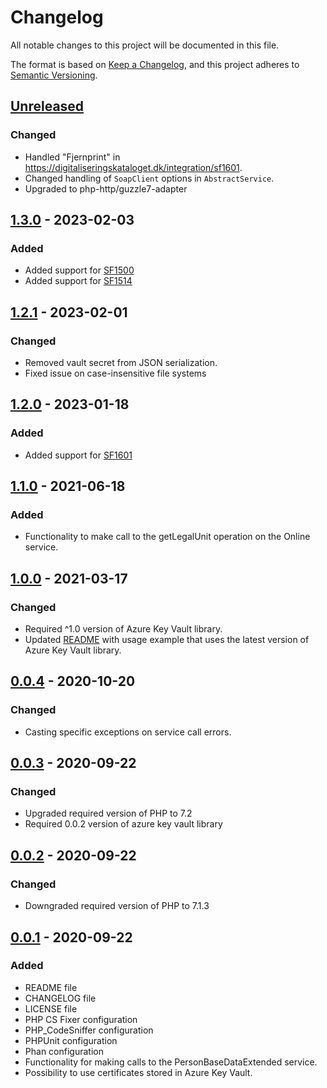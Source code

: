 # Changelog

All notable changes to this project will be documented in this file.

The format is based on [Keep a Changelog](https://keepachangelog.com/en/1.0.0/),
and this project adheres to [Semantic Versioning](https://semver.org/spec/v2.0.0.html).

## [Unreleased]

### Changed

- Handled "Fjernprint" in
  <https://digitaliseringskataloget.dk/integration/sf1601>.
- Changed handling of `SoapClient` options in `AbstractService`.
- Upgraded to php-http/guzzle7-adapter

## [1.3.0] - 2023-02-03

### Added

- Added support for
  [SF1500](https://digitaliseringskataloget.dk/integration/sf1500)
- Added support for
  [SF1514](https://digitaliseringskataloget.dk/integration/sf1514)

## [1.2.1] - 2023-02-01

### Changed

- Removed vault secret from JSON serialization.
- Fixed issue on case-insensitive file systems

## [1.2.0] - 2023-01-18

### Added

- Added support for
  [SF1601](https://digitaliseringskataloget.dk/integration/sf1601)

## [1.1.0] - 2021-06-18

### Added

- Functionality to make call to the getLegalUnit operation on the Online service.

## [1.0.0] - 2021-03-17

### Changed

- Required ^1.0 version of Azure Key Vault library.
- Updated [README](README.md) with usage example that uses the latest version of
  Azure Key Vault library.

## [0.0.4] - 2020-10-20

### Changed

- Casting specific exceptions on service call errors.

## [0.0.3] - 2020-09-22

### Changed

- Upgraded required version of PHP to 7.2
- Required 0.0.2 version of azure key vault library

## [0.0.2] - 2020-09-22

### Changed

- Downgraded required version of PHP to 7.1.3

## [0.0.1] - 2020-09-22

### Added

- README file
- CHANGELOG file
- LICENSE file
- PHP CS Fixer configuration
- PHP_CodeSniffer configuration
- PHPUnit configuration
- Phan configuration
- Functionality for making calls to the PersonBaseDataExtended service.
- Possibility to use certificates stored in Azure Key Vault.

[Unreleased]: https://github.com/itk-dev/serviceplatformen/compare/1.3.0...HEAD
[1.3.0]: https://github.com/itk-dev/serviceplatformen/compare/1.2.1...1.3.0
[1.2.1]: https://github.com/itk-dev/serviceplatformen/compare/1.2.0...1.2.1
[1.2.0]: https://github.com/itk-dev/serviceplatformen/compare/1.1.0...1.2.0
[1.1.0]: https://github.com/itk-dev/serviceplatformen/compare/1.0.0...1.1.0
[1.0.0]: https://github.com/itk-dev/serviceplatformen/compare/0.0.4...1.0.0
[0.0.4]: https://github.com/itk-dev/serviceplatformen/compare/0.0.3...0.0.4
[0.0.3]: https://github.com/itk-dev/serviceplatformen/compare/0.0.2...0.0.3
[0.0.2]: https://github.com/itk-dev/serviceplatformen/compare/0.0.1...0.0.2
[0.0.1]: https://github.com/itk-dev/serviceplatformen/releases/tag/0.0.1
